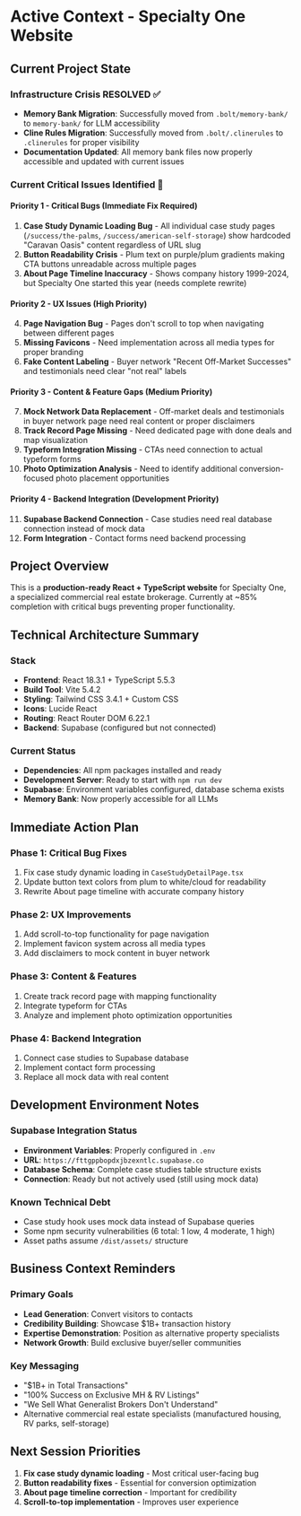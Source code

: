 # Active Context - Specialty One Website

## Current Project State

### Infrastructure Crisis RESOLVED ✅
- **Memory Bank Migration**: Successfully moved from `.bolt/memory-bank/` to `memory-bank/` for LLM accessibility
- **Cline Rules Migration**: Successfully moved from `.bolt/.clinerules` to `.clinerules` for proper visibility
- **Documentation Updated**: All memory bank files now properly accessible and updated with current issues

### Current Critical Issues Identified 🚨

#### Priority 1 - Critical Bugs (Immediate Fix Required)
1. **Case Study Dynamic Loading Bug** - All individual case study pages (`/success/the-palms`, `/success/american-self-storage`) show hardcoded "Caravan Oasis" content regardless of URL slug
2. **Button Readability Crisis** - Plum text on purple/plum gradients making CTA buttons unreadable across multiple pages
3. **About Page Timeline Inaccuracy** - Shows company history 1999-2024, but Specialty One started this year (needs complete rewrite)

#### Priority 2 - UX Issues (High Priority)
4. **Page Navigation Bug** - Pages don't scroll to top when navigating between different pages
5. **Missing Favicons** - Need implementation across all media types for proper branding
6. **Fake Content Labeling** - Buyer network "Recent Off-Market Successes" and testimonials need clear "not real" labels

#### Priority 3 - Content & Feature Gaps (Medium Priority)
7. **Mock Network Data Replacement** - Off-market deals and testimonials in buyer network page need real content or proper disclaimers
8. **Track Record Page Missing** - Need dedicated page with done deals and map visualization
9. **Typeform Integration Missing** - CTAs need connection to actual typeform forms
10. **Photo Optimization Analysis** - Need to identify additional conversion-focused photo placement opportunities

#### Priority 4 - Backend Integration (Development Priority)
11. **Supabase Backend Connection** - Case studies need real database connection instead of mock data
12. **Form Integration** - Contact forms need backend processing

## Project Overview
This is a **production-ready React + TypeScript website** for Specialty One, a specialized commercial real estate brokerage. Currently at ~85% completion with critical bugs preventing proper functionality.

## Technical Architecture Summary

### Stack
- **Frontend**: React 18.3.1 + TypeScript 5.5.3
- **Build Tool**: Vite 5.4.2
- **Styling**: Tailwind CSS 3.4.1 + Custom CSS
- **Icons**: Lucide React
- **Routing**: React Router DOM 6.22.1
- **Backend**: Supabase (configured but not connected)

### Current Status
- **Dependencies**: All npm packages installed and ready
- **Development Server**: Ready to start with `npm run dev`
- **Supabase**: Environment variables configured, database schema exists
- **Memory Bank**: Now properly accessible for all LLMs

## Immediate Action Plan

### Phase 1: Critical Bug Fixes
1. Fix case study dynamic loading in `CaseStudyDetailPage.tsx`
2. Update button text colors from plum to white/cloud for readability
3. Rewrite About page timeline with accurate company history

### Phase 2: UX Improvements
1. Add scroll-to-top functionality for page navigation
2. Implement favicon system across all media types
3. Add disclaimers to mock content in buyer network

### Phase 3: Content & Features
1. Create track record page with mapping functionality
2. Integrate typeform for CTAs
3. Analyze and implement photo optimization opportunities

### Phase 4: Backend Integration
1. Connect case studies to Supabase database
2. Implement contact form processing
3. Replace all mock data with real content

## Development Environment Notes

### Supabase Integration Status
- **Environment Variables**: Properly configured in `.env`
- **URL**: `https://fttgppbopdxjbzexntlc.supabase.co`
- **Database Schema**: Complete case studies table structure exists
- **Connection**: Ready but not actively used (still using mock data)

### Known Technical Debt
- Case study hook uses mock data instead of Supabase queries
- Some npm security vulnerabilities (6 total: 1 low, 4 moderate, 1 high)
- Asset paths assume `/dist/assets/` structure

## Business Context Reminders

### Primary Goals
- **Lead Generation**: Convert visitors to contacts
- **Credibility Building**: Showcase $1B+ transaction history  
- **Expertise Demonstration**: Position as alternative property specialists
- **Network Growth**: Build exclusive buyer/seller communities

### Key Messaging
- "$1B+ in Total Transactions"
- "100% Success on Exclusive MH & RV Listings"
- "We Sell What Generalist Brokers Don't Understand"
- Alternative commercial real estate specialists (manufactured housing, RV parks, self-storage)

## Next Session Priorities
1. **Fix case study dynamic loading** - Most critical user-facing bug
2. **Button readability fixes** - Essential for conversion optimization
3. **About page timeline correction** - Important for credibility
4. **Scroll-to-top implementation** - Improves user experience
